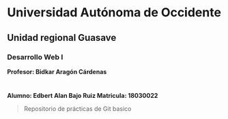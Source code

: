 # Universidad Autónoma de Occidente
## Unidad regional Guasave
### Desarrollo Web I

**Profesor: Bidkar Aragón Cárdenas**
#
**Alumno: Edbert Alan Bajo Ruiz Matricula: 18030022**


> Repositorio de prácticas de Git basico